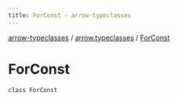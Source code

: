 ```yaml
---
title: ForConst - arrow-typeclasses
---
```


[arrow-typeclasses](../index.html) / [arrow.typeclasses](index.html) / [ForConst](./-for-const.html)

# ForConst

`class ForConst`